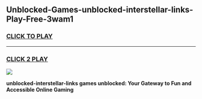 
## Unblocked-Games-unblocked-interstellar-links-Play-Free-3wam1
<h3>
<a href="https://premium76.site?title=unblocked-interstellar-links&ref=18A1">CLICK TO PLAY</a></h3>
<hr>

<h3>
<a href="https://premium76.site?title=unblocked-interstellar-links&ref=18A1">CLICK 2 PLAY</a>
  
</h3>

<a href="https://premium76.site?title=unblocked-interstellar-links&ref=18A1"><img src="https://clearcache.store/games.png"></a>


**unblocked-interstellar-links games unblocked: Your Gateway to Fun and Accessible Online Gaming**
